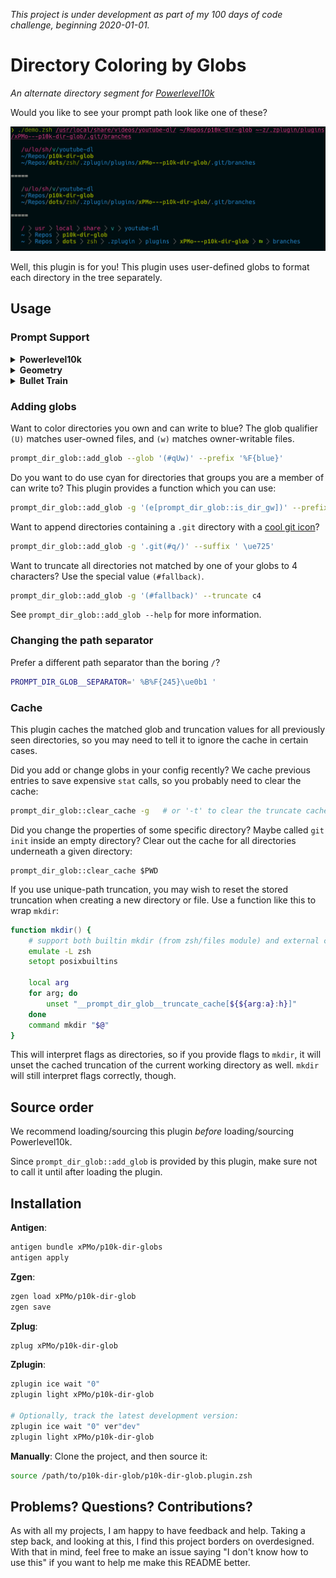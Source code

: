 *This project is under development as part of my 100 days of code challenge, beginning 2020-01-01.*

<!-- TODO:
- Explain zstyle options
-->

# Directory Coloring by Globs

*An alternate directory segment for [Powerlevel10k](https://github.com/romkatv/powerlevel10k)*

Would you like to see your prompt path look like one of these?

![Fancy demo](https://raw.githubusercontent.com/xPMo/p10k-dir-glob/img/demo.png)

Well, this plugin is for you!
This plugin uses user-defined globs to format each directory in the tree separately.


## Usage

### Prompt Support

<details>
<summary><b> Powerlevel10k </b></summary>

<br/>

For [powerlevel10k](https://github.com/romkatv/powerlevel10k), add the following to your `.p10k.zsh`:

```zsh
typeset -g POWERLEVEL9K_LEFT_PROMPT_ELEMENTS=(
	... # segments you want before this segment
	dir_glob
	... # segments you want after this segment
)
function prompt_dir_glob () {
	local REPLY
	prompt_dir_glob::build
	p10k segment -t $REPLY
}
```
</details>

<details>
<summary><b> Geometry </b></summary>

<br/>

For [Geometry](https://github.com/geometry-zsh/geometry), add the following to your `.zshrc`:

```zsh
GEOMETRY_PROMPT=(
	... # segments you want before this segment
	prompt_dir_glob
	... # segments you want after this segment
)
function prompt_dir_glob () {
	local REPLY
	prompt_dir_glob::build
	print -P -n $REPLY
}
```
</details>

<details>
<summary><b> Bullet Train </b></summary>

<br/>

For [Bullet Train](https://github.com/caiogondim/bullet-train.zsh), add the following to your `.zshrc`:

```zsh
BULLETTRAIN_PROMPT_ORDER=(
	... # segments you want before this segment
	dir_glob
	... # segments you want after this segment
)
function prompt_dir_glob () {
	local REPLY
	prompt_dir_glob::build
	print -P -n $REPLY
}
```
</details>

### Adding globs

Want to color directories you own and can write to blue?
The glob qualifier `(U)` matches user-owned files, and `(w)` matches owner-writable files.

```zsh
prompt_dir_glob::add_glob --glob '(#qUw)' --prefix '%F{blue}'
```

Do you want to do use cyan for directories that groups you are a member of can write to?
This plugin provides a function which you can use:

```zsh
prompt_dir_glob::add_glob -g '(e[prompt_dir_glob::is_dir_gw])' --prefix '%F{cyan}'
```

Want to append directories containing a `.git` directory with a [cool git icon](https://www.nerdfonts.com)?

```zsh
prompt_dir_glob::add_glob -g '.git(#q/)' --suffix ' \ue725'
```

Want to truncate all directories not matched by one of your globs to 4 characters?
Use the special value `(#fallback)`.

```zsh
prompt_dir_glob::add_glob -g '(#fallback)' --truncate c4
```

See `prompt_dir_glob::add_glob --help` for more information.

### Changing the path separator

Prefer a different path separator than the boring `/`?

```zsh
PROMPT_DIR_GLOB__SEPARATOR=' %B%F{245}\ue0b1 '
```

### Cache

This plugin caches the matched glob and truncation values
for all previously seen directories,
so you may need to tell it to ignore the cache in certain cases.

Did you add or change globs in your config recently?
We cache previous entries to save expensive `stat` calls,
so you probably need to clear the cache:

```zsh
prompt_dir_glob::clear_cache -g   # or '-t' to clear the truncate cache
```

Did you change the properties of some specific directory?
Maybe called `git init` inside an empty directory?
Clear out the cache for all directories underneath a given directory:

```
prompt_dir_glob::clear_cache $PWD
```

If you use unique-path truncation,
you may wish to reset the stored truncation
when creating a new directory or file.
Use a function like this to wrap `mkdir`:

```zsh
function mkdir() {
	# support both builtin mkdir (from zsh/files module) and external command mkdir
	emulate -L zsh
	setopt posixbuiltins

	local arg
	for arg; do
		unset "__prompt_dir_glob__truncate_cache[${${arg:a}:h}]"
	done
	command mkdir "$@"
}
```

This will interpret flags as directories,
so if you provide flags to `mkdir`,
it will unset the cached truncation of the current working directory as well.
`mkdir` will still interpret flags correctly, though.


## Source order

We recommend loading/sourcing this plugin
_before_ loading/sourcing Powerlevel10k.

Since `prompt_dir_glob::add_glob` is provided by this plugin,
make sure not to call it until after loading the plugin.

## Installation

**Antigen**:
```zsh
antigen bundle xPMo/p10k-dir-globs
antigen apply
```

**Zgen**:
```zsh
zgen load xPMo/p10k-dir-glob
zgen save
```


**Zplug**:
```zsh
zplug xPMo/p10k-dir-glob
```

**Zplugin**:
```zsh
zplugin ice wait "0"
zplugin light xPMo/p10k-dir-glob

# Optionally, track the latest development version:
zplugin ice wait "0" ver"dev"
zplugin light xPMo/p10k-dir-glob
```

**Manually**: Clone the project, and then source it:
```zsh
source /path/to/p10k-dir-glob/p10k-dir-glob.plugin.zsh
```


## Problems? Questions? Contributions?

As with all my projects, I am happy to have feedback and help.
Taking a step back, and looking at this,
I find this project borders on overdesigned.
With that in mind, feel free to make an issue saying "I don't know how to use this"
if you want to help me make this README better.
